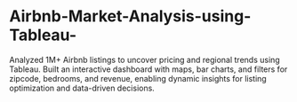 # Airbnb-Market-Analysis-using-Tableau-
Analyzed 1M+ Airbnb listings to uncover pricing and regional trends using Tableau. Built an interactive dashboard with maps, bar charts, and filters for zipcode, bedrooms, and revenue, enabling dynamic insights for listing optimization and data-driven decisions.
